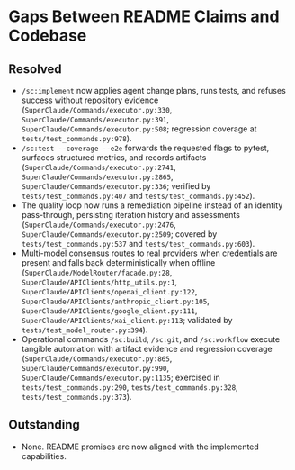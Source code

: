 # Gaps Between README Claims and Codebase

## Resolved

- `/sc:implement` now applies agent change plans, runs tests, and refuses success without repository
  evidence (`SuperClaude/Commands/executor.py:330`, `SuperClaude/Commands/executor.py:391`,
  `SuperClaude/Commands/executor.py:508`; regression coverage at `tests/test_commands.py:978`).
- `/sc:test --coverage --e2e` forwards the requested flags to pytest, surfaces structured metrics,
  and records artifacts (`SuperClaude/Commands/executor.py:2741`, `SuperClaude/Commands/executor.py:2865`,
  `SuperClaude/Commands/executor.py:336`; verified by `tests/test_commands.py:407` and
  `tests/test_commands.py:452`).
- The quality loop now runs a remediation pipeline instead of an identity pass-through, persisting
  iteration history and assessments (`SuperClaude/Commands/executor.py:2476`,
  `SuperClaude/Commands/executor.py:2509`; covered by `tests/test_commands.py:537` and
  `tests/test_commands.py:603`).
- Multi-model consensus routes to real providers when credentials are present and falls back
  deterministically when offline (`SuperClaude/ModelRouter/facade.py:28`,
  `SuperClaude/APIClients/http_utils.py:1`, `SuperClaude/APIClients/openai_client.py:122`,
  `SuperClaude/APIClients/anthropic_client.py:105`, `SuperClaude/APIClients/google_client.py:111`,
  `SuperClaude/APIClients/xai_client.py:113`; validated by `tests/test_model_router.py:394`).
- Operational commands `/sc:build`, `/sc:git`, and `/sc:workflow` execute tangible automation with
  artifact evidence and regression coverage (`SuperClaude/Commands/executor.py:865`,
  `SuperClaude/Commands/executor.py:990`, `SuperClaude/Commands/executor.py:1135`; exercised in
  `tests/test_commands.py:290`, `tests/test_commands.py:328`, `tests/test_commands.py:373`).

## Outstanding

- None. README promises are now aligned with the implemented capabilities.
